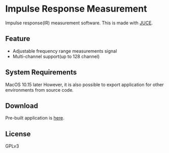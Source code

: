 # Impulse Response Measurement
Impulse response(IR) measurement software.
This is made with [JUCE](https://github.com/WeAreROLI/JUCE).  

## Feature
- Adjustable frequency range measurements signal
- Multi-channel support(up to 128 channel)  

## System Requirements
MacOS 10.15 later
However, it is also possible to export application for other environments from source code.  

## Download
Pre-built application is [here](https://github.com/AkiyukiOkayasu/ImpulseResponseMeasurement/releases).  

## License
GPLv3  
